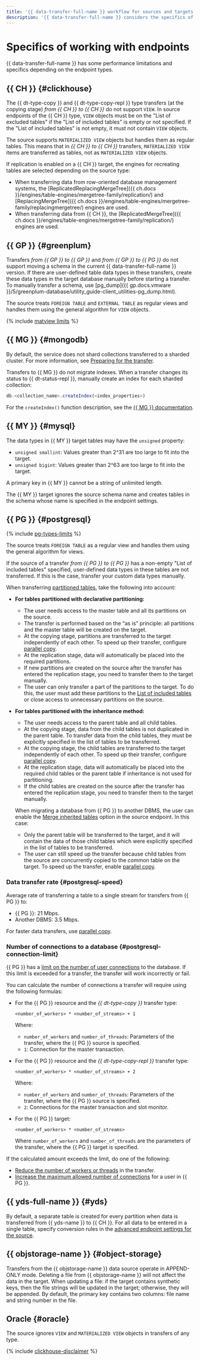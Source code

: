 ```yaml
---
title: '{{ data-transfer-full-name }} workflow for sources and targets'
description: '{{ data-transfer-full-name }} considers the specifics of sources and targets when preparing a transfer and transferring data.'
---
```


# Specifics of working with endpoints

{{ data-transfer-full-name }} has some performance limitations and specifics depending on the endpoint types.

## {{ CH }} {#clickhouse}

The {{ dt-type-copy }} and {{ dt-type-copy-repl }} type transfers (at the copying stage) _from {{ CH }} to {{ CH }}_ do not support `VIEW`. In source endpoints of the {{ CH }} type, `VIEW` objects must be on the "List of excluded tables" if the "List of included tables" is empty or not specified. If the "List of included tables" is not empty, it must not contain `VIEW` objects.

The source supports `MATERIALIZED VIEW` objects but handles them as regular tables. This means that in _{{ CH }} to {{ CH }}_ transfers, `MATERIALIZED VIEW` items are transferred as tables, not as `MATERIALIZED VIEW` objects.

If replication is enabled on a {{ CH }} target, the engines for recreating tables are selected depending on the source type:

* When transferring data from row-oriented database management systems, the [ReplicatedReplacingMergeTree]({{ ch.docs }}/engines/table-engines/mergetree-family/replication/) and [ReplacingMergeTree]({{ ch.docs }}/engines/table-engines/mergetree-family/replacingmergetree/) engines are used.
* When transferring data from {{ CH }}, the [ReplicatedMergeTree]({{ ch.docs }}/engines/table-engines/mergetree-family/replication/) engines are used.

## {{ GP }} {#greenplum}

Transfers _from {{ GP }} to {{ GP }}_ and _from {{ GP }} to {{ PG }}_ do not support moving a schema in the current {{ data-transfer-full-name }} version. If there are user-defined table data types in these transfers, create these data types in the target database manually before starting a transfer. To manually transfer a schema, use [pg_dump]({{ gp.docs.vmware }}/5/greenplum-database/utility_guide-client_utilities-pg_dump.html).

The source treats `FOREIGN TABLE` and `EXTERNAL TABLE` as regular views and handles them using the general algorithm for `VIEW` objects.

{% include [matview limits](../../_includes/data-transfer/pg-gp-matview.md) %}

## {{ MG }} {#mongodb}

By default, the service does not shard collections transferred to a sharded cluster. For more information, see [Preparing for the transfer](../operations/prepare.md#target-mg).

Transfers to {{ MG }} do not migrate indexes. When a transfer changes its status to {{ dt-status-repl }}, manually create an index for each sharded collection:

```javascript
db.<collection_name>.createIndex(<index_properties>)
```

For the `createIndex()` function description, see the [{{ MG }} documentation](https://www.mongodb.com/docs/manual/reference/method/db.collection.createIndex/#mongodb-method-db.collection.createIndex).

## {{ MY }} {#mysql}

The data types in {{ MY }} target tables may have the `unsigned` property:

* `unsigned smallint`: Values greater than 2^31 are too large to fit into the target.
* `unsigned bigint`: Values greater than 2^63 are too large to fit into the target.

A primary key in {{ MY }} cannot be a string of unlimited length.

The {{ MY }} target ignores the source schema name and creates tables in the schema whose name is specified in the endpoint settings.

## {{ PG }} {#postgresql}

{% include [pg-types-limits](../../_includes/data-transfer/notes/pg-source-features.md) %}

The source treats `FOREIGN TABLE` as a regular view and handles them using the general algorithm for views.

If the source of a transfer _from {{ PG }} to {{ PG }}_ has a non-empty "List of included tables" specified, user-defined data types in these tables are not transferred. If this is the case, transfer your custom data types manually.

When transferring [partitioned tables](https://www.postgresql.org/docs/current/ddl-partitioning.html), take the following into account:

* **For tables partitioned with declarative partitioning:**

    * The user needs access to the master table and all its partitions on the source.
    * The transfer is performed based on the <q>as is</q> principle: all partitions and the master table will be created on the target.
    * At the copying stage, partitions are transferred to the target independently of each other. To speed up their transfer, configure [parallel copy](sharded.md).
    * At the replication stage, data will automatically be placed into the required partitions.
    * If new partitions are created on the source after the transfer has entered the replication stage, you need to transfer them to the target manually.
    * The user can only transfer a part of the partitions to the target. To do this, the user must add these partitions to the [List of included tables](../operations/endpoint/source/postgresql#additional-settings) or close access to unnecessary partitions on the source.

* **For tables partitioned with the inheritance method:**

    * The user needs access to the parent table and all child tables.
    * At the copying stage, data from the child tables is not duplicated in the parent table. To transfer data from the child tables, they must be explicitly specified in the list of tables to be transferred.
    * At the copying stage, the child tables are transferred to the target independently of each other. To speed up their transfer, configure [parallel copy](sharded.md).
    * At the replication stage, data will automatically be placed into the required child tables or the parent table if inheritance is not used for partitioning.
    * If the child tables are created on the source after the transfer has entered the replication stage, you need to transfer them to the target manually.

    When migrating a database from {{ PG }} to another DBMS, the user can enable the [Merge inherited tables](../operations/endpoint/source/postgresql#additional-settings) option in the source endpoint. In this case:

    * Only the parent table will be transferred to the target, and it will contain the data of those child tables which were explicitly specified in the list of tables to be transferred.
    * The user can still speed up the transfer because child tables from the source are concurrently copied to the common table on the target. To speed up the transfer, enable [parallel copy](sharded.md).

### Data transfer rate {#postgresql-speed}

Average rate of transferring a table to a single stream for transfers from {{ PG }} to:

* {{ PG }}: 21 Mbps.
* Another DBMS: 3.5 Mbps.

For faster data transfers, use [parallel copy](./sharded.md).



### Number of connections to a database {#postgresql-connection-limit}

{{ PG }} has a [limit on the number of user connections](../../managed-postgresql/concepts/settings-list.md#setting-conn-limit) to the database. If this limit is exceeded for a transfer, the transfer will work incorrectly or fail.

You can calculate the number of connections a transfer will require using the following formulas:

* For the {{ PG }} resource and the _{{ dt-type-copy }}_ transfer type:

    ```text
    <number_of_workers> * <number_of_streams> + 1
    ```

    Where:
    * `number_of_workers` and `number_of_threads`: Parameters of the transfer, where the {{ PG }} source is specified.
    * `1`: Connection for the master transaction.

* For the {{ PG }} resource and the _{{ dt-type-copy-repl }}_ transfer type:

    ```text
    <number_of_workers> * <number_of_streams> + 2
    ```

    Where:
    * `number_of_workers` and `number_of_threads`: Parameters of the transfer, where the {{ PG }} source is specified.
    * `2`: Connections for the master transaction and slot monitor.

* For the {{ PG }} target:

    ```text
    <number_of_workers> * <number_of_streams>
    ```

    Where `number_of_workers` and `number_of_threads` are the parameters of the transfer, where the {{ PG }} target is specified.

If the calculated amount exceeds the limit, do one of the following:

* [Reduce the number of workers or threads](../../data-transfer/operations/transfer.md#update) in the transfer.
* [Increase the maximum allowed number of connections](../../managed-postgresql/operations/cluster-users.md#update-settings) for a user in {{ PG }}.

## {{ yds-full-name }} {#yds}

By default, a separate table is created for every partition when data is transferred from {{ yds-name }} to {{ CH }}. For all data to be entered in a single table, specify conversion rules in the [advanced endpoint settings for the source](../operations/endpoint/source/data-streams.md#additional-settings).


## {{ objstorage-name }} {#object-storage}

Transfers from the {{ objstorage-name }} data source operate in APPEND-ONLY mode. Deleting a file from {{ objstorage-name }} will not affect the data in the target. When updating a file: if the target contains synthetic keys, then the file strings will be updated in the target; otherwise, they will be appended. By default, the primary key contains two columns: file name and string number in the file.

## Oracle {#oracle}

The source ignores `VIEW` and `MATERIALIZED VIEW` objects in transfers of any type.

{% include [clickhouse-disclaimer](../../_includes/clickhouse-disclaimer.md) %}
